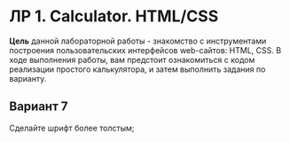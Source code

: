 # ЛР 1. Calculator. HTML/CSS

**Цель** данной лабораторной работы - знакомство с инструментами построения пользовательских интерфейсов web-сайтов: HTML, CSS. В ходе выполнения работы, вам предстоит ознакомиться с кодом реализации простого калькулятора,  и затем выполнить задания по варианту.

## Вариант 7
Сделайте шрифт более толстым;